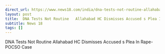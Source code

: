 ```yaml
---
direct_url: https://www.news18.com/india/dna-tests-not-routine-allahabad-hc-dismisses-accuseds-plea-in-rape-pocso-case-ws-l-9565482.html
layout: post
title:  DNA Tests Not Routine   Allahabad HC Dismisses Accused s Plea In Rape-POCSO Case
subtitle: News 18
tags: []
---
```


 DNA Tests Not Routine   Allahabad HC Dismisses Accused s Plea In Rape-POCSO Case
